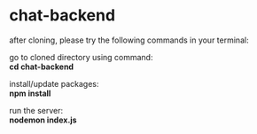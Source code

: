 # chat-backend

after cloning, please try the following commands in your terminal: <br/>

go to cloned directory using command:<br />
<strong>cd chat-backend</strong>

install/update packages:<br />
<strong>npm install</strong>

run the server:<br />
<strong>nodemon index.js<strong>

